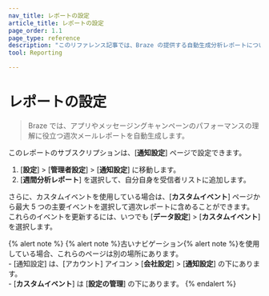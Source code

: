 ```yaml
---
nav_title: レポートの設定
article_title: レポートの設定
page_order: 1.1
page_type: reference
description: "このリファレンス記事では、Braze の提供する自動生成分析レポートについて説明します。"
tool: Reporting

---
```


# レポートの設定

> Braze では、アプリやメッセージングキャンペーンのパフォーマンスの理解に役立つ週次メールレポートを自動生成します。 

このレポートのサブスクリプションは、[**通知設定**] ページで設定できます。 

1. [**設定**] > [**管理者設定**] > [**通知設定**] に移動します。 
2. [**週間分析レポート**] を選択して、自分自身を受信者リストに追加します。

さらに、カスタムイベントを使用している場合は、[**カスタムイベント**] ページから最大 5 つの主要イベントを選択して週次レポートに含めることができます。これらのイベントを更新するには、いつでも [**データ設定**] > [**カスタムイベント**] を選択します。

{% alert note %}
{% alert note %}古いナビゲーション{% alert note %}を使用している場合、これらのページは別の場所にあります。<br>\- [通知設定] は、[アカウント] アイコン > [**会社設定**] > [**通知設定**] の下にあります。<br>\- [**カスタムイベント**] は [**設定の管理**] の下にあります。
{% endalert %}
